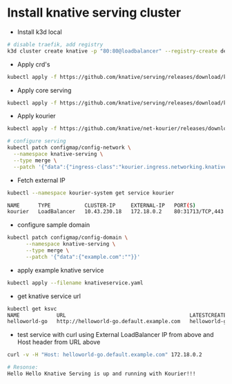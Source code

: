 # Install knative serving cluster

* Install k3d local

```bash
# disable traefik, add registry
k3d cluster create knative -p "80:80@loadbalancer" --registry-create dev.local --k3s-arg="--disable=traefik@server:0" --kubeconfig-update-default --api-port 6550
```

* Apply crd's
```bash
kubectl apply -f https://github.com/knative/serving/releases/download/knative-v1.18.0/serving-crds.yaml
```

* Apply core serving
```bash
kubectl apply -f https://github.com/knative/serving/releases/download/knative-v1.18.0/serving-core.yaml
```

* Apply kourier 
```bash
kubectl apply -f https://github.com/knative/net-kourier/releases/download/knative-v1.18.0/kourier.yaml

# configure serving
kubectl patch configmap/config-network \
  --namespace knative-serving \
  --type merge \
  --patch '{"data":{"ingress-class":"kourier.ingress.networking.knative.dev"}}'
```

* Fetch external IP
```bash
kubectl --namespace kourier-system get service kourier

NAME      TYPE           CLUSTER-IP     EXTERNAL-IP   PORT(S)                      AGE
kourier   LoadBalancer   10.43.230.18   172.18.0.2    80:31713/TCP,443:32571/TCP   23m
```

* configure sample domain
```bash
kubectl patch configmap/config-domain \
      --namespace knative-serving \
      --type merge \
      --patch '{"data":{"example.com":""}}'
```

* apply example knative service
```bash
kubectl apply --filename knativeservice.yaml
```

* get knative service url
```bash
kubectl get ksvc                                                         
NAME            URL                                        LATESTCREATED         LATESTREADY           READY   REASON
helloworld-go   http://helloworld-go.default.example.com   helloworld-go-00001   helloworld-go-00001   True    
```

* test service with curl using External LoadBalancer IP from above and Host header from URL above
```bash
curl -v -H "Host: helloworld-go.default.example.com" 172.18.0.2

# Resonse:
Hello Hello Knative Serving is up and running with Kourier!!!
```
